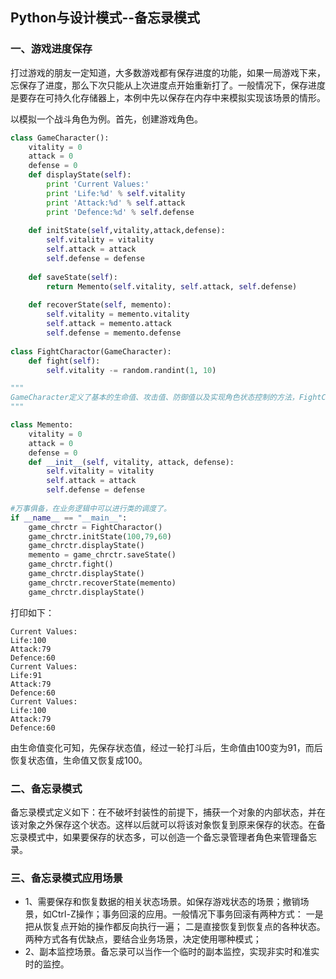 ## Python与设计模式--备忘录模式

### 一、游戏进度保存
打过游戏的朋友一定知道，大多数游戏都有保存进度的功能，如果一局游戏下来，忘保存了进度，那么下次只能从上次进度点开始重新打了。一般情况下，保存进度是要存在可持久化存储器上，本例中先以保存在内存中来模拟实现该场景的情形。

以模拟一个战斗角色为例。首先，创建游戏角色。
```py
class GameCharacter():
    vitality = 0
    attack = 0
    defense = 0
    def displayState(self):
        print 'Current Values:'
        print 'Life:%d' % self.vitality
        print 'Attack:%d' % self.attack
        print 'Defence:%d' % self.defense
        
    def initState(self,vitality,attack,defense):
        self.vitality = vitality
        self.attack = attack
        self.defense = defense
        
    def saveState(self):
        return Memento(self.vitality, self.attack, self.defense)
        
    def recoverState(self, memento):
        self.vitality = memento.vitality
        self.attack = memento.attack
        self.defense = memento.defense
        
class FightCharactor(GameCharacter):
    def fight(self):
        self.vitality -= random.randint(1, 10)

"""        
GameCharacter定义了基本的生命值、攻击值、防御值以及实现角色状态控制的方法，FightCharactor实现具体的“战斗”接口。为实现保存进度的细节，还需要一个备忘录，来保存进度。
"""

class Memento:
    vitality = 0
    attack = 0
    defense = 0
    def __init__(self, vitality, attack, defense):
        self.vitality = vitality
        self.attack = attack
        self.defense = defense
        
#万事俱备，在业务逻辑中可以进行类的调度了。
if __name__ == "__main__":
    game_chrctr = FightCharactor()
    game_chrctr.initState(100,79,60)
    game_chrctr.displayState()
    memento = game_chrctr.saveState()
    game_chrctr.fight()
    game_chrctr.displayState()
    game_chrctr.recoverState(memento)
    game_chrctr.displayState()

```
打印如下：
```
Current Values:
Life:100
Attack:79
Defence:60
Current Values:
Life:91
Attack:79
Defence:60
Current Values:
Life:100
Attack:79
Defence:60
```
由生命值变化可知，先保存状态值，经过一轮打斗后，生命值由100变为91，而后恢复状态值，生命值又恢复成100。

### 二、备忘录模式
备忘录模式定义如下：在不破坏封装性的前提下，捕获一个对象的内部状态，并在该对象之外保存这个状态。这样以后就可以将该对象恢复到原来保存的状态。在备忘录模式中，如果要保存的状态多，可以创造一个备忘录管理者角色来管理备忘录。

### 三、备忘录模式应用场景
- 1、需要保存和恢复数据的相关状态场景。如保存游戏状态的场景；撤销场景，如Ctrl-Z操作；事务回滚的应用。一般情况下事务回滚有两种方式： 一是把从恢复点开始的操作都反向执行一遍； 二是直接恢复到恢复点的各种状态。两种方式各有优缺点，要结合业务场景，决定使用哪种模式；
- 2、副本监控场景。备忘录可以当作一个临时的副本监控，实现非实时和准实时的监控。

